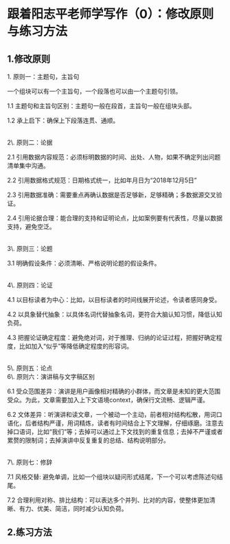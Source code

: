 # 跟着阳志平老师学写作（0）：修改原则与练习方法



## 1\.修改原则

1\. 原则一：主题句，主旨句

一个组块可以有一个主旨句，一个段落也可以由一个主题句引领。

1\.1 主题句和主旨句区别：主题句一般在段首，主旨句一般在组块头部。

1\.2 承上启下：确保上下段落连贯、通顺。


<br>
2\. 原则二：论据

2\.1 引用数据内容规范：必须标明数据的时间、出处、人物，如果不确定列出问题清单集中沟通。

2\.2 引用数据格式规范：日期格式统一，比如年月日为“2018年12月5日”

2\.3 引用数据准确：需要重点再确认数据是否足够新，足够精确；多数据源交叉验证。

2\.4 引用论据合理：能合理的支持和证明论点，比如案例要有代表性，尽量以数据支持，避免空泛。


<br>
3\. 原则三：论题

3\.1 明确假设条件：必须清晰、严格说明论题的假设条件。


<br>
4\. 原则四：论证

4\.1 以目标读者为中心：比如，以目标读者的时间线展开论述，令读者感同身受。

4\.2 以具象替代抽象：以具体名词代替抽象名词，更符合大脑认知习惯，降低认知负荷。

4\.3 把握论证确定程度：避免绝对词，对于推理、归纳的论证过程，把握好确定程度，比如加入“似乎”等降低确定程度的形容词。


<br>
5\. 原则五：论点


<br>
6\. 原则六：演讲稿与文字稿区别

6\.1 受众范围差异：演讲是用户画像相对精确的小群体，而文章是未知的更大范围受众。为此，文章需要加入上下文语境context，确保行文流畅、逻辑严谨。

6\.2 文体差异：听演讲和读文章，一个被动一个主动，前者相对结构松散，用词口语化，后者结构严谨，用词精炼，读者有时间结合上下文理解，仔细琢磨。注意去掉口语词，比如“我们”等；去掉可以通过上下文找到的重复信息；去掉不严谨或者累赘的限制词；去掉演讲中反复重复的总结、结构说明部分。


<br>
7\. 原则七：修辞

7\.1 风格交替: 避免单调，比如一个组块以疑问形式结尾，下一个可以考虑陈述句结尾。

7\.2 合理利用对称、排比结构：可以表达多个并列、比对的内容，使整体更加清晰、有力、优美、简洁，同时减少认知负荷。 
<br>
## 2\.练习方法
